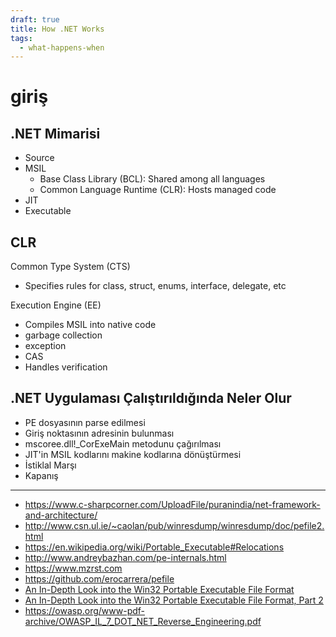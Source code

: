 ```yaml
---
draft: true
title: How .NET Works
tags:
  - what-happens-when
---
```



# giriş

## .NET Mimarisi

- Source
- MSIL
  - Base Class Library (BCL): Shared among all languages
  - Common Language Runtime (CLR): Hosts managed code
- JIT
- Executable

## CLR

Common Type System (CTS)
- Specifies rules for class, struct, enums, interface, delegate, etc

Execution Engine (EE)

- Compiles MSIL into native code
- garbage collection
- exception
- CAS
- Handles verification



## .NET Uygulaması Çalıştırıldığında Neler Olur

- PE dosyasının parse edilmesi
- Giriş noktasının adresinin bulunması
- mscoree.dll!_CorExeMain metodunu çağırılması
- JIT'in MSIL kodlarını makine kodlarına dönüştürmesi
- İstiklal Marşı
- Kapanış

---

- <https://www.c-sharpcorner.com/UploadFile/puranindia/net-framework-and-architecture/>
- <http://www.csn.ul.ie/~caolan/pub/winresdump/winresdump/doc/pefile2.html>
- <https://en.wikipedia.org/wiki/Portable_Executable#Relocations>
- <http://www.andreybazhan.com/pe-internals.html>
- <https://www.mzrst.com>
- <https://github.com/erocarrera/pefile>
- [An In-Depth Look into the Win32 Portable Executable File Format
](https://web.archive.org/web/20120201095648/http://msdn.microsoft.com/en-us/magazine/bb985992.aspx)
- [An In-Depth Look into the Win32 Portable Executable File Format, Part 2
](https://web.archive.org/web/20120915093039/http://msdn.microsoft.com/en-us/magazine/cc301808.aspx)
- https://owasp.org/www-pdf-archive/OWASP_IL_7_DOT_NET_Reverse_Engineering.pdf